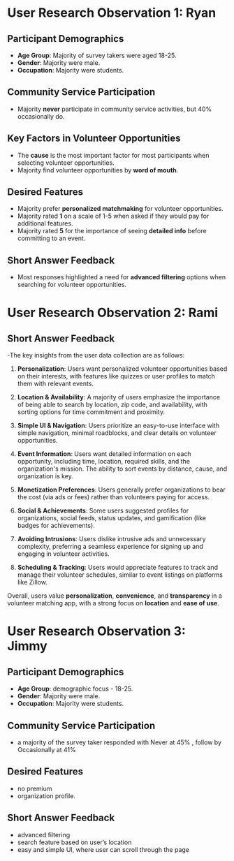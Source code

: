 # User Research Observation 1: Ryan

## Participant Demographics
- **Age Group**: Majority of survey takers were aged 18-25.
- **Gender**: Majority were male.
- **Occupation**: Majority were students.

## Community Service Participation
- Majority **never** participate in community service activities, but 40% occasionally do.

## Key Factors in Volunteer Opportunities
- The **cause** is the most important factor for most participants when selecting volunteer opportunities.
- Majority find volunteer opportunities by **word of mouth**.
  
## Desired Features
- Majority prefer **personalized matchmaking** for volunteer opportunities.
- Majority rated **1** on a scale of 1-5 when asked if they would pay for additional features.
- Majority rated **5** for the importance of seeing **detailed info** before committing to an event.
  
## Short Answer Feedback
- Most responses highlighted a need for **advanced filtering** options when searching for volunteer opportunities.

# User Research Observation 2: Rami

## Short Answer Feedback
-The key insights from the user data collection are as follows:

1. **Personalization**: Users want personalized volunteer opportunities based on their interests, with features like quizzes or user profiles to match them with relevant events.
   
2. **Location & Availability**: A majority of users emphasize the importance of being able to search by location, zip code, and availability, with sorting options for time commitment and proximity.

3. **Simple UI & Navigation**: Users prioritize an easy-to-use interface with simple navigation, minimal roadblocks, and clear details on volunteer opportunities.

4. **Event Information**: Users want detailed information on each opportunity, including time, location, required skills, and the organization's mission. The ability to sort events by distance, cause, and organization is key.

5. **Monetization Preferences**: Users generally prefer organizations to bear the cost (via ads or fees) rather than volunteers paying for access. 

6. **Social & Achievements**: Some users suggested profiles for organizations, social feeds, status updates, and gamification (like badges for achievements).

7. **Avoiding Intrusions**: Users dislike intrusive ads and unnecessary complexity, preferring a seamless experience for signing up and engaging in volunteer activities.

8. **Scheduling & Tracking**: Users would appreciate features to track and manage their volunteer schedules, similar to event listings on platforms like Zillow.

Overall, users value **personalization**, **convenience**, and **transparency** in a volunteer matching app, with a strong focus on **location** and **ease of use**.

# User Research Observation 3: Jimmy  

## Participant Demographics
- **Age Group**: demographic focus - 18-25.
- **Gender**: Majority were male.
- **Occupation**: Majority were students.

## Community Service Participation
- a majority of the survey taker responded with Never at 45% , follow by Occasionally at 41%
  
## Desired Features
- no premium 
- organization profile.
  
## Short Answer Feedback
- advanced filtering
- search feature based on user’s location
- easy and simple UI, where user can scroll through the page

